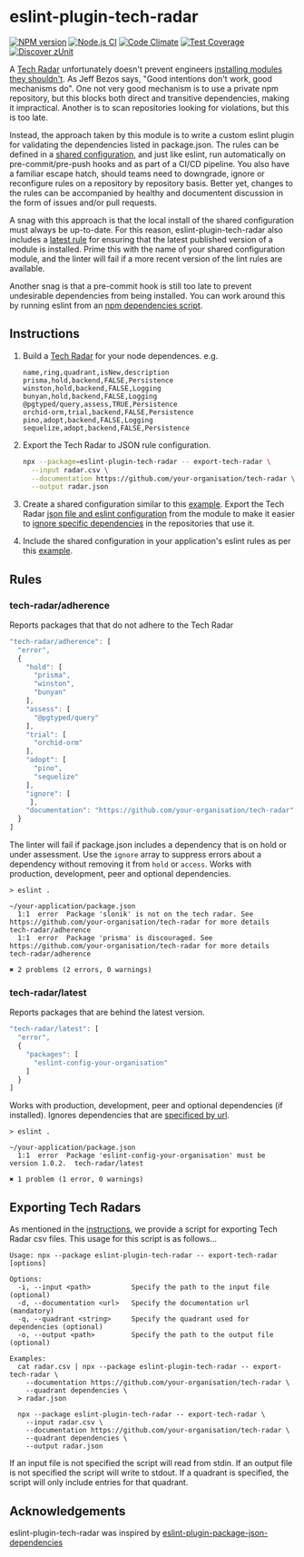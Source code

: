 # eslint-plugin-tech-radar

[![NPM version](https://img.shields.io/npm/v/eslint-plugin-tech-radar.svg?style=flat-square)](https://www.npmjs.com/package/eslint-plugin-tech-radar)
[![Node.js CI](https://github.com/acuminous/eslint-plugin-tech-radar/workflows/Node.js%20CI/badge.svg)](https://github.com/acuminous/eslint-plugin-tech-radar/actions?query=workflow%3A%22Node.js+CI%22)
[![Code Climate](https://codeclimate.com/github/acuminous/eslint-plugin-tech-radar/badges/gpa.svg)](https://codeclimate.com/github/acuminous/eslint-plugin-tech-radar)
[![Test Coverage](https://codeclimate.com/github/acuminous/eslint-plugin-tech-radar/badges/coverage.svg)](https://codeclimate.com/github/acuminous/eslint-plugin-tech-radar/coverage)
[![Discover zUnit](https://img.shields.io/badge/Discover-zUnit-brightgreen)](https://www.npmjs.com/package/zunit)

A [Tech Radar](https://github.com/thoughtworks/build-your-own-radar) unfortunately doesn't prevent engineers [installing modules they shouldn't](https://www.stephen-cresswell.com/2024/04/17/prisma-and-the-naivety-of-crowds.html). As Jeff Bezos says, "Good intentions don't work, good mechanisms do". One not very good mechanism is to use a private npm repository, but this blocks both direct and transitive dependencies, making it impractical. Another is to scan repositories looking for violations, but this is too late.

Instead, the approach taken by this module is to write a custom eslint plugin for validating the dependencies listed in package.json. The rules can be defined in a [shared configuration](https://eslint.org/docs/latest/extend/shareable-configs), and just like eslint, run automatically on pre-commit/pre-push hooks and as part of a CI/CD pipeline. You also have a familiar escape hatch, should teams need to downgrade, ignore or reconfigure rules on a repository by repository basis. Better yet, changes to the rules can be accompanied by healthy and documentent discussion in the form of issues and/or pull requests.

A snag with this approach is that the local install of the shared configuration must always be up-to-date. For this reason, eslint-plugin-tech-radar also includes a [latest rule](#tech-radarlatest) for ensuring that the latest published version of a module is installed. Prime this with the name of your shared configuration module, and the linter will fail if a more recent version of the lint rules are available. 

Another snag is that a pre-commit hook is still too late to prevent undesirable dependencies from being installed. You can work around this by running eslint from an [npm dependencies script](https://github.com/acuminous/eslint-plugin-tech-radar/blob/main/examples/application/package.json#L13).


## Instructions

1. Build a [Tech Radar](https://github.com/thoughtworks/build-your-own-radar) for your node dependences. e.g.
   ```csv
   name,ring,quadrant,isNew,description
   prisma,hold,backend,FALSE,Persistence
   winston,hold,backend,FALSE,Logging
   bunyan,hold,backend,FALSE,Logging
   @pgtyped/query,assess,TRUE,Persistence
   orchid-orm,trial,backend,FALSE,Persistence
   pino,adopt,backend,FALSE,Logging
   sequelize,adopt,backend,FALSE,Persistence
   ```
1. Export the Tech Radar to JSON rule configuration. 
   ```bash
   npx --package=eslint-plugin-tech-radar -- export-tech-radar \
     --input radar.csv \
     --documentation https://github.com/your-organisation/tech-radar \
     --output radar.json
   ```
1. Create a shared configuration similar to this [example](https://github.com/acuminous/eslint-plugin-tech-radar/tree/main/examples/eslint-config-acuminous-shared). Export the Tech Radar [json file and eslint configuration](https://github.com/acuminous/eslint-plugin-tech-radar/blob/main/examples/eslint-config-acuminous-shared/index.js#L4-L7) from the module to make it easier to [ignore specific dependencies](https://github.com/acuminous/eslint-plugin-tech-radar/blob/main/examples/application/eslint.config.js#L13-L16) in the repositories that use it.

1. Include the shared configuration in your application's eslint rules as per this [example](https://github.com/acuminous/eslint-plugin-tech-radar/tree/main/examples/application).


## Rules

### tech-radar/adherence

Reports packages that that do not adhere to the Tech Radar

```js
"tech-radar/adherence": [
  "error",
  {
    "hold": [
      "prisma",
      "winston",
      "bunyan"
    ],
    "assess": [
      "@pgtyped/query"
    ],
    "trial": [
      "orchid-orm"
    ],
    "adopt": [
      "pino",
      "sequelize"
    ],
    "ignore": [
     ],
    "documentation": "https://github.com/your-organisation/tech-radar"
  }
]
``` 

The linter will fail if package.json includes a dependency that is on hold or under assessment. Use the `ignore` array to suppress errors about a dependency without removing it from `hold` or `access`. Works with production, development, peer and optional dependencies.

```
> eslint .

~/your-application/package.json
  1:1  error  Package 'slonik' is not on the tech radar. See https://github.com/your-organisation/tech-radar for more details  tech-radar/adherence
  1:1  error  Package 'prisma' is discouraged. See https://github.com/your-organisation/tech-radar for more details            tech-radar/adherence

✖ 2 problems (2 errors, 0 warnings)
```

### tech-radar/latest

Reports packages that are behind the latest version. 

```js
"tech-radar/latest": [
  "error",
  {
    "packages": [
      "eslint-config-your-organisation"
    ]
  }
]
```

Works with production, development, peer and optional dependencies (if installed). Ignores dependencies that are [specificed  by url](https://docs.npmjs.com/cli/v10/configuring-npm/package-json#urls-as-dependencies).

```
> eslint .

~/your-application/package.json
  1:1  error  Package 'eslint-config-your-organisation' must be version 1.0.2.  tech-radar/latest

✖ 1 problem (1 error, 0 warnings)
```

## Exporting Tech Radars
As mentioned in the [instructions](#instructions), we provide a script for exporting Tech Radar csv files. This usage for this script is as follows...
```
Usage: npx --package eslint-plugin-tech-radar -- export-tech-radar [options]

Options:
  -i, --input <path>          Specify the path to the input file (optional)
  -d, --documentation <url>   Specify the documentation url (mandatory)
  -q, --quadrant <string>     Specify the quadrant used for dependencies (optional)
  -o, --output <path>         Specify the path to the output file (optional)

Examples:
  cat radar.csv | npx --package eslint-plugin-tech-radar -- export-tech-radar \
    --documentation https://github.com/your-organisation/tech-radar \
    --quadrant dependencies \
  > radar.json

  npx --package eslint-plugin-tech-radar -- export-tech-radar \
    --input radar.csv \
    --documentation https://github.com/your-organisation/tech-radar \
    --quadrant dependencies \
    --output radar.json
```

If an input file is not specified the script will read from stdin. If an output file is not specified the script will write to stdout. If a quadrant is specified, the script will only include entries for that quadrant.


## Acknowledgements
eslint-plugin-tech-radar was inspired by [eslint-plugin-package-json-dependencies](https://www.npmjs.com/package/eslint-plugin-package-json-dependencies)
